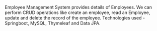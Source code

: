 Employee Management System provides details of Employees. We can perform CRUD operations like create an employee, 
read an Employee, update and delete the record of the employee. Technologies used - Springboot, MySQL, Thymeleaf and Data JPA.

